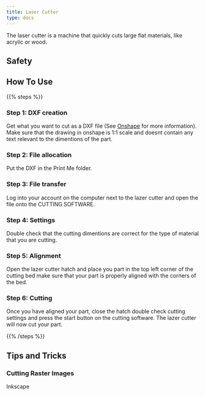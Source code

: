 ```yaml
---
title: Laser Cutter
type: docs
---
```

The laser cutter is a machine that quickly cuts large flat materials, like acrylic or wood.
## Safety
## How To Use
{{% steps %}}

### Step 1: DXF creation
Get what you want to cut as a DXF file (See [Onshape](/docs/software/onshape) for more information). Make sure that the drawing in onshape is 1:1 scale and doesnt contain any text relevant to the dimentions of the part.
### Step 2: File allocation
Put the DXF in the Print Me folder.
### Step 3: File transfer
Log into your account on the computer next to the lazer cutter and open the file onto the CUTTING SOFTWARE.

<!-- TODO: name of cutting software -->

### Step 4: Settings
Double check that the cutting dimentions are correct for the type of material that you are cutting.
<!-- TODO: add table with info on what materials settings for what materials. -->

### Step 5: Alignment
Open the lazer cutter hatch and place you part in the top left corner of the cutting bed make sure that your part is properly aligned with the corners of the bed. 
<!-- Make a diagram to show how to put the print head in the corner with lazer to align -->

### Step 6: Cutting
Once you have aligned your part, close the hatch double check cutting settings and press the start button on the cutting software. The lazer cutter will now cut your part. 

<!-- TODO:Maby another diagram -->

{{% /steps %}}
## Tips and Tricks
### Cutting Raster Images
Inkscape

